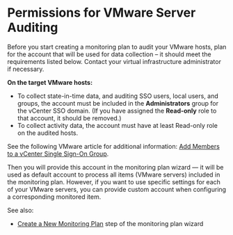 # Permissions for VMware Server Auditing

Before you start creating a monitoring plan to audit your VMware hosts, plan for the account that
will be used for data collection – it should meet the requirements listed below. Contact your
virtual infrastructure administrator if necessary.

**On the target VMware hosts:**

- To collect state-in-time data, and auditing SSO users, local users, and groups, the account must
  be included in the **Administrators** group for the vCenter SSO domain. (If you have assigned the
  **Read-only** role to that account, it should be removed.)
- To collect activity data, the account must have at least Read-only role on the audited hosts.

See the following VMware article for additional information:
[Add Members to a vCenter Single Sign-On Group](https://docs.vmware.com/en/VMware-vSphere/7.0/com.vmware.vsphere.authentication.doc/GUID-CDEA6F32-7581-4615-8572-E0B44C11D80D.html).

Then you will provide this account in the monitoring plan wizard — it will be used as default
account to process all items (VMware servers) included in the monitoring plan. However, if you want
to use specific settings for each of your VMware servers, you can provide custom account when
configuring a corresponding monitored item.

See also:

- [Create a New Monitoring Plan](/docs/auditor/10.7/auditor/admin/monitoringplans/create.md) step of the monitoring plan
  wizard
